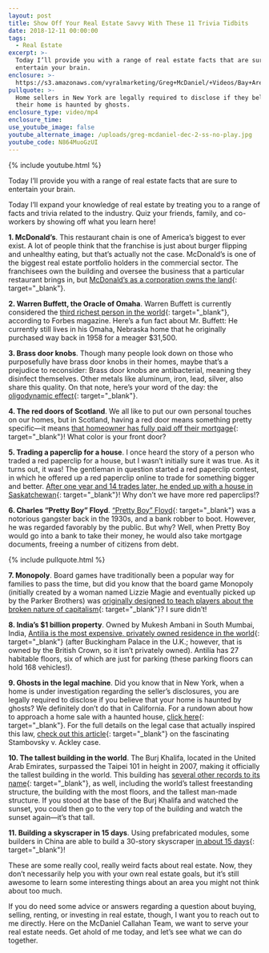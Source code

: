 ```yaml
---
layout: post
title: Show Off Your Real Estate Savvy With These 11 Trivia Tidbits
date: 2018-12-11 00:00:00
tags:
  - Real Estate
excerpt: >-
  Today I’ll provide you with a range of real estate facts that are sure to
  entertain your brain.
enclosure: >-
  https://s3.amazonaws.com/vyralmarketing/Greg+McDaniel/+Videos/Bay+Area+Real+Estate+Agent+-+Show+Off+Your+Real+Estate+Savvy+With+These+11+Trivia+Tidbits.mp4
pullquote: >-
  Home sellers in New York are legally required to disclose if they believe that
  their home is haunted by ghosts.
enclosure_type: video/mp4
enclosure_time:
use_youtube_image: false
youtube_alternate_image: /uploads/greg-mcdaniel-dec-2-ss-no-play.jpg
youtube_code: N864MuoGzUI
---
```


{% include youtube.html %}

Today I’ll provide you with a range of real estate facts that are sure to entertain your brain.

Today I’ll expand your knowledge of real estate by treating you to a range of facts and trivia related to the industry. Quiz your friends, family, and co-workers by showing off what you learn here!

**1. McDonald’s**. This restaurant chain is one of America’s biggest to ever exist. A lot of people think that the franchise is just about burger flipping and unhealthy eating, but that’s actually not the case. McDonald’s is one of the biggest real estate portfolio holders in the commercial sector. The franchisees own the building and oversee the business that a particular restaurant brings in, but [McDonald’s as a corporation owns the land](https://blog.wallstreetsurvivor.com/2015/10/08/mcdonalds-beyond-the-burger/){: target="_blank"}.

**2. Warren Buffett, the Oracle of Omaha**. Warren Buffett is currently considered the [third richest person in the world](https://www.forbes.com/billionaires/#1bf05b5f251c){: target="_blank"}, according to Forbes magazine. Here’s a fun fact about Mr. Buffett: He currently still lives in his Omaha, Nebraska home that he originally purchased way back in 1958 for a meager $31,500.

**3. Brass door knobs**. Though many people look down on those who purposefully have brass door knobs in their homes, maybe that’s a prejudice to reconsider: Brass door knobs are antibacterial, meaning they disinfect themselves. Other metals like aluminum, iron, lead, silver, also share this quality. On that note, here’s your word of the day: the [oligodynamic effect](https://en.wikipedia.org/wiki/Oligodynamic_effect){: target="_blank"}.

**4. The red doors of Scotland**. We all like to put our own personal touches on our homes, but in Scotland, having a red door means something pretty specific—it means [that homeowner has fully paid off their mortgage](http://www.npdodge.com/blog/2015/10/the-tradition-of-painting-a-front-door-red-what-does-it-mean/){: target="_blank"}! What color is your front door?

**5. Trading a paperclip for a house**. I once heard the story of a person who traded a red paperclip for a house, but I wasn’t initially sure it was true. As it turns out, it was! The gentleman in question started a red paperclip contest, in which he offered up a red paperclip online to trade for something bigger and better. [After one year and 14 trades later, he ended up with a house in Saskatchewan](https://www.cbc.ca/news/canada/from-paper-clip-to-house-in-14-trades-1.573973){: target="_blank"}! Why don’t we have more red paperclips!?

**6. Charles “Pretty Boy” Floyd**. [“Pretty Boy” Floyd](http://time.com/3518207/pretty-boy-floyd/){: target="_blank"} was a notorious gangster back in the 1930s, and a bank robber to boot. However, he was regarded favorably by the public. But why? Well, when Pretty Boy would go into a bank to take their money, he would also take mortgage documents, freeing a number of citizens from debt.

{% include pullquote.html %}

**7. Monopoly**. Board games have traditionally been a popular way for families to pass the time, but did you know that the board game Monopoly (initially created by a woman named Lizzie Magie and eventually picked up by the Parker Brothers) was [originally designed to teach players about the broken nature of capitalism](https://www.smithsonianmag.com/arts-culture/monopoly-was-designed-teach-99-about-income-inequality-180953630/){: target="_blank"}? I sure didn’t!

**8. India’s $1 billion property**. Owned by Mukesh Ambani in South Mumbai, India, [Antilia is the most expensive, privately owned residence in the world](https://www.businessinsider.com/antilia-mumbai-most-expensive-house-mukesh-ambani-2012-5){: target="_blank"} (after Buckingham Palace in the U.K.; however, that is owned by the British Crown, so it isn’t privately owned). Antilia has 27 habitable floors, six of which are just for parking (these parking floors can hold 168 vehicles!).

**9. Ghosts in the legal machine**. Did you know that in New York, when a home is under investigation regarding the seller’s disclosures, you are legally required to disclose if you believe that your home is haunted by ghosts? We definitely don’t do that in California. For a rundown about how to approach a home sale with a haunted house, [click here](https://www.realtor.com/advice/sell/selling-haunted-house-disclosure/){: target="_blank"}. For the full details on the legal case that actually inspired this law, [check out this article](https://en.wikipedia.org/wiki/Stambovsky_v._Ackley){: target="_blank"} on the fascinating Stambovsky v. Ackley case.

**10. The tallest building in the world**. The Burj Khalifa, located in the United Arab Emirates, surpassed the Taipei 101 in height in 2007, making it officially the tallest building in the world. This building has [several other records to its name](http://www.burjkhalifa.ae/en/the-tower/factsandfigures.aspx){: target="_blank"}, as well, including the world’s tallest freestanding structure, the building with the most floors, and the tallest man-made structure. If you stood at the base of the Burj Khalifa and watched the sunset, you could then go to the very top of the building and watch the sunset again—it’s that tall.

**11. Building a skyscraper in 15 days**. Using prefabricated modules, some builders in China are able to build a 30-story skyscraper [in about 15 days](https://www.wired.com/2012/09/broad-sustainable-building-instant-skyscraper/){: target="_blank"}!

These are some really cool, really weird facts about real estate. Now, they don’t necessarily help you with your own real estate goals, but it’s still awesome to learn some interesting things about an area you might not think about too much.

If you do need some advice or answers regarding a question about buying, selling, renting, or investing in real estate, though, I want you to reach out to me directly. Here on the McDaniel Callahan Team, we want to serve your real estate needs. Get ahold of me today, and let’s see what we can do together.